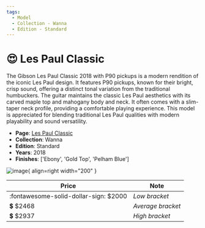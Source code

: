 ```yaml
---
tags:
  - Model
  - Collection - Wanna
  - Edition - Standard
---
```


# :heart_eyes: Les Paul Classic

The Gibson Les Paul Classic 2018 with P90 pickups is a modern rendition of the iconic Les Paul design. It features P90 pickups, known for their bright, crisp sound, offering a distinct tonal variation from the traditional humbuckers. The guitar maintains the classic Les Paul aesthetics with its carved maple top and mahogany body and neck. It often comes with a slim-taper neck profile, providing a comfortable playing experience. This model is appreciated for blending traditional Les Paul qualities with modern playability and sound versatility.

* **Page**: [Les Paul Classic](https://reverb.com/ca/p/gibson-les-paul-classic-2018)
* **Collection**: Wanna
* **Edition**: Standard
* **Years**: 2018
* **Finishes**: ['Ebony', 'Gold Top', 'Pelham Blue']

![image](https://rvb-img.reverb.com/image/upload/s--4h2HXuDb--/t_card-square/v1538598833/t2vcn9qr9b48hpiiffwk.png){ align=right width="200" }

| Price | Note    |
|-------|---------|
| :fontawesome-solid-dollar-sign: $2000 | _Low bracket_ |
| :heavy_dollar_sign: $2468 | _Average bracket_ |
| :heavy_dollar_sign: $2937 | _High bracket_ |
